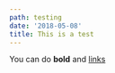 ```yaml
---
path: testing
date: '2018-05-08'
title: This is a test
---
```

You can do **bold** and [links](google.com)
